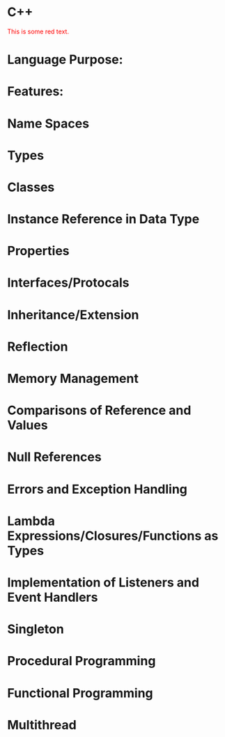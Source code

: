 # C++

<p style='color:red'>This is some red text.</p>

# Language Purpose:


# Features:


# Name Spaces


# Types


# Classes


# Instance Reference in Data Type


# Properties


# Interfaces/Protocals


# Inheritance/Extension


# Reflection


# Memory Management


# Comparisons of Reference and Values


# Null References


# Errors and Exception Handling


# Lambda Expressions/Closures/Functions as Types


# Implementation of Listeners and Event Handlers


# Singleton


# Procedural Programming


# Functional Programming


# Multithread
